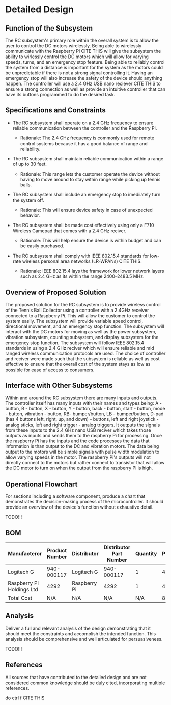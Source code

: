 # Detailed Design
## Function of the Subsystem

The RC subsystem's primary role within the overall system is to allow the user to control the DC motors wirelessly. Being able to wirelessly communicate with the Raspberry Pi CITE THIS will give the subsystem the ability to wirlessly control the DC motors which will allow for varying speeds, turns, and an emergency stop feature. Being able to reliably control the system from a distance is important for the system as the motors could be unpredictable if there is not a strong signal controlling it. Having an emergency stop will also increase the safety of the device should anything happen. The controller will use a 2.4 GHz USB nano reciever CITE THIS to ensure a strong connection as well as provide an intuitive controller that can have its buttons programmed to do the desired task.


## Specifications and Constraints

   - The RC subsystem shall operate on a 2.4 GHz frequency to ensure reliable communication between the controller and the Raspberry Pi.
     - Rationale: The 2.4 GHz frequency is commonly used for remote control systems because it has a good balance of range and reliability.

   - The RC subsystem shall maintain reliable communication within a range of up to 30 feet.
     - Rationale: This range lets the customer operate the device without having to move around to stay within range while picking up tennis balls.

   - The RC subsystem shall include an emergency stop to imediiately turn the system off.
     - Rationale: This will ensure device safety in case of unexpected behavior.

   - The RC subsystem shall be made cost effectively using only a F710 Wireless Gamepad that comes with a 2.4 GHz reciver.
     - Rationale: This will help ensure the device is within budget and can be easily purchased.
    
   - The RC subsystem shall comply with IEEE 802.15.4 standards for low-rate wireless personal area networks (LR-WPANs) CITE THIS.
     - Rationale: IEEE 802.15.4 lays the framework for lower network layers such as 2.4 GHz as its within the range 2400–2483.5 MHz.
     
## Overview of Proposed Solution

The proposed solution for the RC subsystem is to provide wireless control of the Tennis Ball Collector using a controller with a 2.4GHz receiver connected to a Raspberry Pi. This will allow the customer to control the system easily. The subsystem will provide variable speed control, directional movement, and an emergency stop function. The subsystem will interact with the DC motors for moving as well as the power subsystem, vibration subsystem, counting subsystem, and display subsystem for the emergency stop function. The subsystem will follow IEEE 802.15.4 standards in using a 2.4 GHz reciver which will ensure reliable and mid ranged wireless communication protocols are used. The choice of controller and reciver were made such that the subsystem is reliable as well as cost effective to ensure that the overall cost of the system stays as low as possible for ease of access to consumers.


## Interface with Other Subsystems

Within and around the RC subsystem there are many inputs and outputs. The controller itself has many inputs with their names and types being: A - button, B - button, X - button, Y - button, back - button, start - button, mode - button, vibration - button, RB- bumper/button, LB - bumper/button, D-pad (has 4 buttons left, right, up, and down) - buttons, left and right joystick - analog sticks, left and right trigger - analog triggers. It outputs the signals from these inputs to the 2.4 GHz nano USB reciver which takes those outputs as inputs and sends them to the raspberry Pi for processing. Once the raspberry Pi has the inputs and the code processes the data that information is than output to the DC and vibration motors. The data being output to the motors will be simple signals with pulse width modulation to allow varying speeds in the motor. The raspberry Pi's outputs will not directly connect to the motors but rather connect to transistor that will allow the DC motor to turn on when the output from the raspberry Pi is high.


## Operational Flowchart

For sections including a software component, produce a chart that demonstrates the decision-making process of the microcontroller. It should provide an overview of the device's function without exhaustive detail.

TODO!!!


## BOM

| Manufacteror | Product Number | Distributor | Distributor Part Number | Quantity | Price | Purchase Link |
| ---------- | --------- | --------- | --------- | --------- | --------- | --------- | 
| Logitech G | 940-000117 | Logitech G |  940-000117 | 1 | 40 | [link](https://www.logitechg.com/en-us/products/gamepads/f710-wireless-gamepad.940-000117.html) |
| Raspberry Pi Holdings Ltd | 4292 | Raspberry Pi | 4292 | 1 | 45 | [link](https://www.adafruit.com/product/4292?src=raspberrypi) |
| Total Cost | N/A | N/A | N/A | N/A | 85 | N/A |

## Analysis

Deliver a full and relevant analysis of the design demonstrating that it should meet the constraints and accomplish the intended function. This analysis should be comprehensive and well articulated for persuasiveness.

TODO!!!

## References

All sources that have contributed to the detailed design and are not considered common knowledge should be duly cited, incorporating multiple references.

do ctrl f CITE THIS
